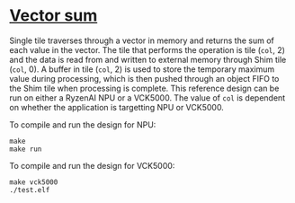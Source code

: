 <!---//===- README.md --------------------------*- Markdown -*-===//
//
// This file is licensed under the Apache License v2.0 with LLVM Exceptions.
// See https://llvm.org/LICENSE.txt for license information.
// SPDX-License-Identifier: Apache-2.0 WITH LLVM-exception
//
// Copyright (C) 2022, Advanced Micro Devices, Inc.
// 
//===----------------------------------------------------------------------===//-->

# <ins>Vector sum</ins>

Single tile traverses through a vector in memory and returns the sum of each value in the vector. The tile that performs the operation is tile (`col`, 2) and the data is read from and written to external memory through Shim tile (`col`, 0). A buffer in tile (`col`, 2) is used to store the temporary maximum value during processing, which is then pushed through an object FIFO to the Shim tile when processing is complete. This reference design can be run on either a RyzenAI NPU or a VCK5000. The value of `col` is dependent on whether the application is targetting NPU or VCK5000.

To compile and run the design for NPU:
```
make
make run
```

To compile and run the design for VCK5000:
```
make vck5000
./test.elf
```

